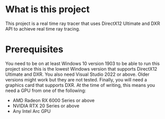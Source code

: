 <h1>What is this project</h1>
This project is a real time ray tracer that uses DirectX12 Ultimate and DXR API to achieve real time ray tracing.

<h1>Prerequisites</h1>
You need to be on at least Windows 10 version 1903 to be able to run this project since this is the lowest Windows version that supports DirectX12 Ultimate and DXR. You also need Visual Studio 2022 or above. Older versions might work but they are not tested. Finally, you will need a graphics card that supports DXR. At the time of writing, this means you need a GPU from one of the following:
<ul>
    <li>AMD Radeon RX 6000 Series or above</li>
    <li>NVIDIA RTX 20 Series or above</li>
    <li>Any Intel Arc GPU</li>
</ul>
